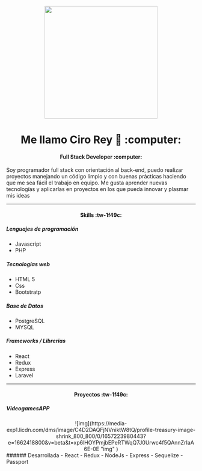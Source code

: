 <p align="center">
<img src="https://i.pinimg.com/originals/c6/3f/b4/c63fb4d45a436a3d958ce719369665c2.gif" width="300">
</p>
<h1 align="center">
Me llamo Ciro Rey 👋 :computer:
</h1>
<h4 align="center"> Full Stack Developer :computer: </h4>
Soy programador full stack con orientación al back-end, puedo realizar proyectos manejando un código limpio y con buenas prácticas haciendo que me sea fácil el trabajo en equipo. 
Me gusta aprender nuevas tecnologías y aplicarlas en proyectos en los que pueda innovar y plasmar mis ideas
                
----
#### <center> Skills :tw-1f49c: </center>
#####  Lenguajes de programación
- Javascript
- PHP
##### Tecnologías web
- HTML 5
- Css
- Bootstratp
#####  Base de Datos
- PostgreSQL
- MYSQL
#####  Frameworks / Librerias
- React
- Redux
- Express
- Laravel
----
#### <center> Proyectos :tw-1f49c: </center>
#####  VideogamesAPP
<center >
![img](https://media-exp1.licdn.com/dms/image/C4D2DAQFjNVniktW8tQ/profile-treasury-image-shrink_800_800/0/1657223980443?e=1662418800&v=beta&t=xp6lHOYPmjbEPeRTWqQ7J0Urwc4f5QAnnZrIaA6E-0E "img" )
</center>
######  Desarrollada
- React
- Redux
- NodeJs
- Express
- Sequelize
- Passport




